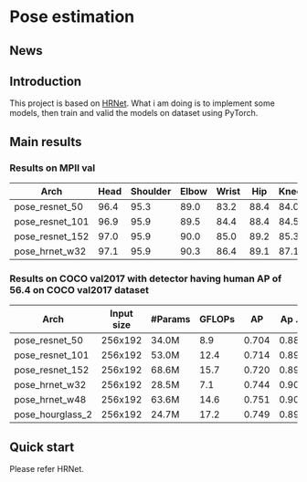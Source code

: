 # Pose estimation
## News

## Introduction
This project is based on [HRNet](https://github.com/leoxiaobin/deep-high-resolution-net.pytorch). What i am doing is to implement some models, then train and valid the models on dataset using PyTorch.
## Main results
### Results on MPII val
| Arch               | Head | Shoulder | Elbow | Wrist |  Hip | Knee | Ankle | Mean | Mean@0.1 |
|--------------------|------|----------|-------|-------|------|------|-------|------|----------|
| pose_resnet_50     | 96.4 |     95.3 |  89.0 |  83.2 | 88.4 | 84.0 |  79.6 | 88.5 |     34.0 |
| pose_resnet_101    | 96.9 |     95.9 |  89.5 |  84.4 | 88.4 | 84.5 |  80.7 | 89.1 |     34.0 |
| pose_resnet_152    | 97.0 |     95.9 |  90.0 |  85.0 | 89.2 | 85.3 |  81.3 | 89.6 |     35.0 |
| pose_hrnet_w32     | 97.1 |     95.9 |  90.3 |  86.4 | 89.1 | 87.1 |  83.3 | 90.3 |     37.7 |

### Results on COCO val2017 with detector having human AP of 56.4 on COCO val2017 dataset
| Arch               | Input size | #Params | GFLOPs |    AP | Ap .5 | AP .75 | AP (M) | AP (L) |    AR | AR .5 | AR .75 | AR (M) | AR (L) |
|--------------------|------------|---------|--------|-------|-------|--------|--------|--------|-------|-------|--------|--------|--------|
| pose_resnet_50     |    256x192 | 34.0M   |    8.9 | 0.704 | 0.886 |  0.783 |  0.671 |  0.772 | 0.763 | 0.929 |  0.834 |  0.721 |  0.824 |
| pose_resnet_101    |    256x192 | 53.0M   |   12.4 | 0.714 | 0.893 |  0.793 |  0.681 |  0.781 | 0.771 | 0.934 |  0.840 |  0.730 |  0.832 |
| pose_resnet_152    |    256x192 | 68.6M   |   15.7 | 0.720 | 0.893 |  0.798 |  0.687 |  0.789 | 0.778 | 0.934 |  0.846 |  0.736 |  0.839 |
| pose_hrnet_w32     |    256x192 | 28.5M   |    7.1 | 0.744 | 0.905 |  0.819 |  0.708 |  0.810 | 0.798 | 0.942 |  0.865 |  0.757 |  0.858 |
| pose_hrnet_w48     |    256x192 | 63.6M   |   14.6 | 0.751 | 0.906 |  0.822 |  0.715 |  0.818 | 0.804 | 0.943 |  0.867 |  0.762 |  0.864 |
| pose_hourglass_2   |    256x192 | 24.7M   |   17.2 | 0.749 | 0.898 |  0.820 |  0.716 |  0.816 | 0.802 | 0.938 |  0.866 |  0.760 | 0.863 |

## Quick start
Please refer HRNet.
